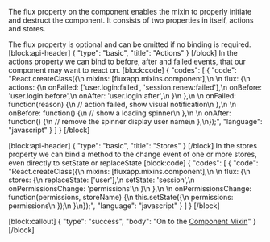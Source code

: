 The flux property on the component enables the mixin to properly initiate and destruct the component. It consists of two properties in itself, actions and stores.

The flux property is optional and can be omitted if no binding is required.
[block:api-header]
{
  "type": "basic",
  "title": "Actions"
}
[/block]
In the actions property we can bind to before, after and failed events, that our component may want to react on.
[block:code]
{
  "codes": [
    {
      "code": "React.createClass({\n  mixins: [fluxapp.mixins.component],\n  \n  flux: {\n    actions: {\n      onFailed: ['user.login:failed', 'session.renew:failed'],\n      onBefore: 'user.login:before',\n      onAfter: 'user.login:after',\n    }\n  },\n  \n  onFailed: function(reason) {\n    // action failed, show visual notification\n  },\n  \n  onBefore: function() {\n    // show a loading spinner\n  },\n  \n  onAfter: function() {\n    // remove the spinner display user name\n  },\n});",
      "language": "javascript"
    }
  ]
}
[/block]

[block:api-header]
{
  "type": "basic",
  "title": "Stores"
}
[/block]
In the stores property we can bind a method to the change event of one or more stores, even  directly to setState or replaceState
[block:code]
{
  "codes": [
    {
      "code": "React.createClass({\n  mixins: [fluxapp.mixins.component],\n  \n  flux: {\n    stores: {\n      replaceState: ['user'],\n      setState: 'session',\n      onPermissionsChange: 'permissions'\n    }\n  },\n  \n  onPermissionsChange: function(permissions, storeName) {\n    this.setState({\n      permissions: permissions\n    });\n  }\n});",
      "language": "javascript"
    }
  ]
}
[/block]

[block:callout]
{
  "type": "success",
  "body": "On to the [Component Mixin](/v0.1.0/docs/component-mixin)"
}
[/block]